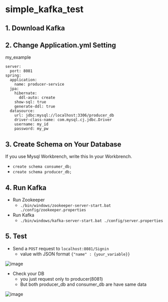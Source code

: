# simple_kafka_test
## 1. Download Kafka

## 2. Change Application.yml Setting
my_example
```
server:
  port: 8081
spring:
  application:
    name: producer-service
  jpa:
    hibernate:
      ddl-auto: create
    show-sql: true
    generate-ddl: true
  datasource:
    url: jdbc:mysql://localhost:3306/producer_db
    driver-class-name: com.mysql.cj.jdbc.Driver
    username: my_id
    password: my_pw
```

## 3. Create Schema on Your Database
If you use Mysql Workbrench, write this In your Workbrench.
  - `create schema consumer_db;`
  - `create schema producer_db;`

## 4. Run Kafka
  - Run Zookeeper
      - `./bin/windows/zookeeper-server-start.bat ./config/zookeeper.properties`
  - Run Kafka
      - `./bin/windows/kafka-server-start.bat ./config/server.properties`

## 5. Test
- Send a `POST` request to `localhost:8081/Signin`
  - value with JSON format `{"name" : {your_variable}}`

![image](https://user-images.githubusercontent.com/25142537/200708727-30987c86-d94d-407e-b6ae-ea88135a798e.png)

- Check your DB
  - you just request only to producer(8081)
  - But both producer_db and consumer_db are have same data

![image](https://user-images.githubusercontent.com/25142537/200708933-73f56b20-1b27-4b19-883b-c1694178f72f.png)


